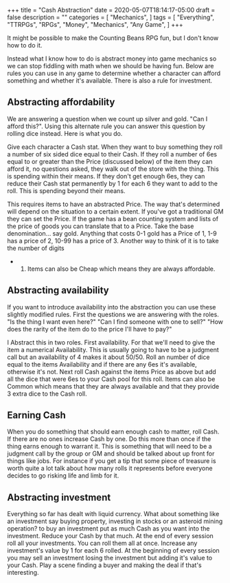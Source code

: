 +++
title = "Cash Abstraction"
date = 2020-05-07T18:14:17-05:00
draft = false
description = ""
categories = [
  "Mechanics",
]
tags = [
  "Everything",
  "TTRPGs",
  "RPGs",
  "Money",
  "Mechanics",
  "Any Game",
]
+++

It might be possible to make the Counting Beans RPG fun, but I don't
know how to do it.

<!--more-->

Instead what I know how to do is abstract money into game mechanics so
we can stop fiddling with math when we should be having fun. Below are
rules you can use in any game to determine whether a character can
afford something and whether it's available. There is also a rule for
investment.

## Abstracting affordability

We are answering a question when we count up silver and gold. "Can I
afford this?". Using this alternate rule you can answer this question
by rolling dice instead. Here is what you do.

Give each character a Cash stat. When they want to buy something they
roll a number of six sided dice equal to their Cash. If they roll a
number of 6es equal to or greater than the Price (discussed below) of
the item they can afford it, no questions asked, they walk out of the
store with the thing. This is spending within their means. If they
don't get enough 6es, they can reduce their Cash stat permanently by 1
for each 6 they want to add to the roll. This is spending beyond their
means.

This requires items to have an abstracted Price. The way that's
determined will depend on the situation to a certain extent. If you've
got a traditional GM they can set the Price. If the game has a bean
counting system and lists of the price of goods you can translate that
to a Price. Take the base denomination... say gold. Anything that
costs 0-1 gold has a Price of 1, 1-9 has a price of 2, 10-99 has a
price of 3. Another way to think of it is to take the number of digits
+ 1. Items can also be Cheap which means they are always affordable.

## Abstracting availability

If you want to introduce availability into the abstraction you can use
these slightly modified rules. First the questions we are answering
with the roles. "Is the thing I want even here?" "Can I find someone
with one to sell?" "How does the rarity of the item do to the price
I'll have to pay?"

I Abstract this in two roles. First availability. For that we'll need
to give the item a numerical Availability. This is usually going to
have to be a judgment call but an availability of 4 makes it about
50/50. Roll an number of dice equal to the items Availability and if
there are any 6es it's available, otherwise it's not. Next roll Cash
against the items Price as above but add all the dice that were 6es to
your Cash pool for this roll. Items can also be Common which means
that they are always available and that they provide 3 extra dice to
the Cash roll.

## Earning Cash

When you do something that should earn enough cash to matter, roll
Cash. If there are no ones increase Cash by one. Do this more than once
if the thing earns enough to warrant it. This is something that will
need to be a judgment call by the group or GM and should be talked
about up front for things like jobs. For instance if you get a tip
that some piece of treasure is worth quite a lot talk about how many
rolls it represents before everyone decides to go risking life and
limb for it.

## Abstracting investment

Everything so far has dealt with liquid currency. What about something
like an investment say buying property, investing in stocks or an
asteroid mining operation? to buy an investment put as much Cash as you
want into the investment. Reduce your Cash by that much. At the end of
every session roll all your investments. You can roll them all at
once. Increase any investment's value by 1 for each 6 rolled. At the
beginning of every session you may sell an investment losing the
investment but adding it's value to your Cash. Play a scene finding a
buyer and making the deal if that's interesting.